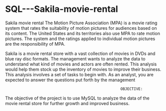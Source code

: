# SQL---Sakila-movie-rental
Sakila movie rental
The Motion Picture Association (MPA) is a movie rating system that rates the suitability of motion pictures for audiences based on its content. 
The United States and its territories also use MPA to rate motion pictures. The system and the ratings applied to individual motion pictures are the responsibility of MPA.

Sakila is a movie rental store with a vast collection of movies in DVDs and blue ray disc formats.
The management wants to analyze the data to understand what kind of movies and actors are often rented.
This analysis would help them stock up the inventory of movies to improve their business.
This analysis involves a set of tasks to begin with. As an analyst, you are expected to answer the questions put forth by the management

                                                        OBJECTIVE:
The objective of the project is to use MySQL to analyze the data of the movie rental store for further growth and improved business.


